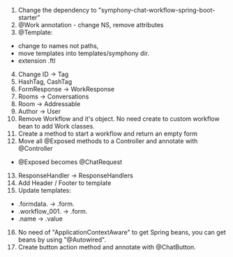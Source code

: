1. Change the dependency to "symphony-chat-workflow-spring-boot-starter"
2. @Work annotation - change NS, remove attributes
3. @Template:  
  - change to names not paths, 
  - move templates into templates/symphony dir.
  - extension .ftl
4. Change ID -> Tag
5. HashTag, CashTag
6. FormResponse -> WorkResponse
7. Rooms -> Conversations
8. Room -> Addressable
9. Author -> User
10. Remove Workflow and it's object. No need create to custom workflow bean to add Work classes.
11. Create a method to start a workflow and return an empty form
12. Move all @Exposed methods to a Controller and annotate with @Controller
  - @Exposed becomes @ChatRequest
13. ResponseHandler -> ResponseHandlers
14. Add Header / Footer to template
15. Update templates: 
  - .formdata. -> .form. 
  - .workflow_001. -> .form.
  - .name -> .value
16. No need of "ApplicationContextAware" to get Spring beans, you can get beans by using "@Autowired".
17. Create button action method and annotate with @ChatButton. 
